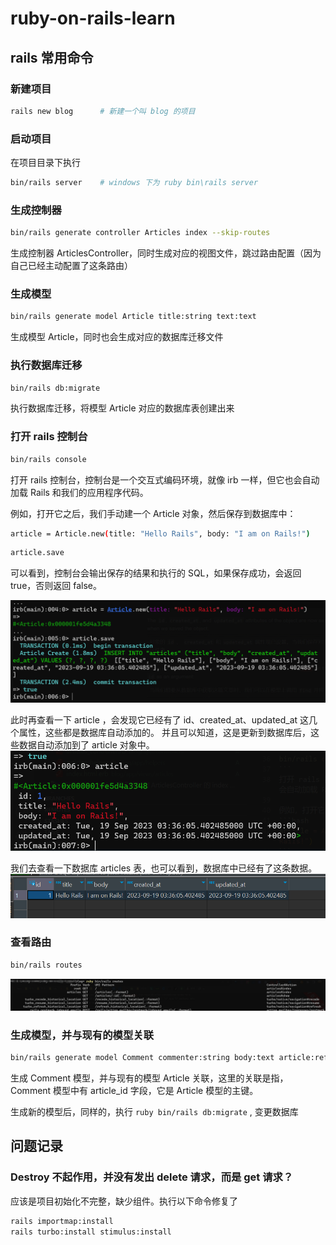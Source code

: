 # ruby-on-rails-learn

## rails 常用命令

### 新建项目
```bash
rails new blog      # 新建一个叫 blog 的项目
```

### 启动项目
在项目目录下执行
```bash
bin/rails server    # windows 下为 ruby bin\rails server  
```

### 生成控制器
```bash
bin/rails generate controller Articles index --skip-routes
```
生成控制器 ArticlesController，同时生成对应的视图文件，跳过路由配置（因为自己已经主动配置了这条路由）

### 生成模型
```bash
bin/rails generate model Article title:string text:text
```
生成模型 Article，同时也会生成对应的数据库迁移文件

### 执行数据库迁移
```bash
bin/rails db:migrate
```
执行数据库迁移，将模型 Article 对应的数据库表创建出来

### 打开 rails 控制台
```bash
bin/rails console
```
打开 rails 控制台，控制台是一个交互式编码环境，就像 irb 一样，但它也会自动加载 Rails 和我们的应用程序代码。

例如，打开它之后，我们手动建一个 Article 对象，然后保存到数据库中：
```bash
article = Article.new(title: "Hello Rails", body: "I am on Rails!")
```
```bash
article.save
```
可以看到，控制台会输出保存的结果和执行的 SQL，如果保存成功，会返回 true，否则返回 false。

![保存成功的结果](./pic/rails_console.png)

此时再查看一下 article ，会发现它已经有了 id、created_at、updated_at 这几个属性，这些都是数据库自动添加的。
并且可以知道，这是更新到数据库后，这些数据自动添加到了 article 对象中。
![article 对象](./pic/rails_console_2.png)


我们去查看一下数据库 articles 表，也可以看到，数据库中已经有了这条数据。
![数据库中的数据](./pic/db_articles.png)

### 查看路由
```bash
bin/rails routes
```
![rails 路由](./pic/rails_routes.png)


### 生成模型，并与现有的模型关联
```bash 
bin/rails generate model Comment commenter:string body:text article:references
```
生成 Comment 模型，并与现有的模型 Article 关联，这里的关联是指，Comment 模型中有 article_id 字段，它是 Article 模型的主键。

生成新的模型后，同样的，执行 `ruby bin/rails db:migrate` , 变更数据库







## 问题记录

### Destroy 不起作用，并没有发出 delete 请求，而是 get 请求？
应该是项目初始化不完整，缺少组件。执行以下命令修复了
```bash
rails importmap:install
rails turbo:install stimulus:install
``` 
